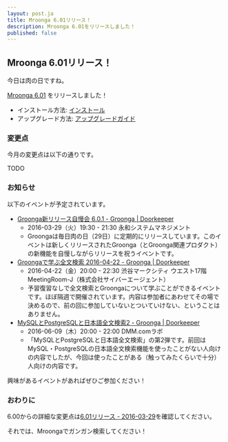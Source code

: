 ```yaml
---
layout: post.ja
title: Mroonga 6.01リリース！
description: Mroonga 6.01をリリースしました！
published: false
---
```


## Mroonga 6.01リリース！

今日は肉の日ですね。

[Mroonga 6.01](/ja/docs/news.html#release-6.01) をリリースしました！

  * インストール方法: [インストール](/ja/docs/install.html)
  * アップグレード方法: [アップグレードガイド](/ja/docs/upgrade.html)

### 変更点

今月の変更点は以下の通りです。

TODO

### お知らせ

以下のイベントが予定されています。

  * [Groonga新リリース自慢会 6.0.1 - Groonga | Doorkeeper](https://groonga.doorkeeper.jp/events/41564)
    * 2016-03-29（火）19:30 - 21:30 永和システムマネジメント
    * Groongaは毎日肉の日（29日）に定期的にリリースしています。このイベントは新しくリリースされたGroonga（とGroonga関連プロダクト）の新機能を自慢しながらリリースを祝うイベントです。
  * [Groongaで学ぶ全文検索 2016-04-22 - Groonga | Doorkeeper](https://groonga.doorkeeper.jp/events/41978)
    * 2016-04-22（金）20:00 - 22:30 渋谷マークシティ ウエスト17階 MeetingRoom-J（株式会社サイバーエージェント）
    * 予習復習なしで全文検索とGroongaについて学ぶことができるイベントです。ほぼ隔週で開催されています。内容は参加者にあわせてその場で決めるので、前の回に参加していないとついていけない、ということはありません。
  * [MySQLとPostgreSQLと日本語全文検索2 - Groonga | Doorkeeper](https://groonga.doorkeeper.jp/events/41770)
    * 2016-06-09（木）20:00 - 22:00 DMM.comラボ
    * 「MySQLとPostgreSQLと日本語全文検索」の第2弾です。前回はMySQL・PostgreSQLの日本語全文検索機能を使ったことがない人向けの内容でしたが、今回は使ったことがある（触ってみたくらいで十分）人向けの内容です。

興味があるイベントがあればぜひご参加ください！

### おわりに

6.00からの詳細な変更点は[6.01リリース - 2016-03-29](/ja/docs/news.html#release-6.01)を確認してください。

それでは、Mroongaでガンガン検索してください！
